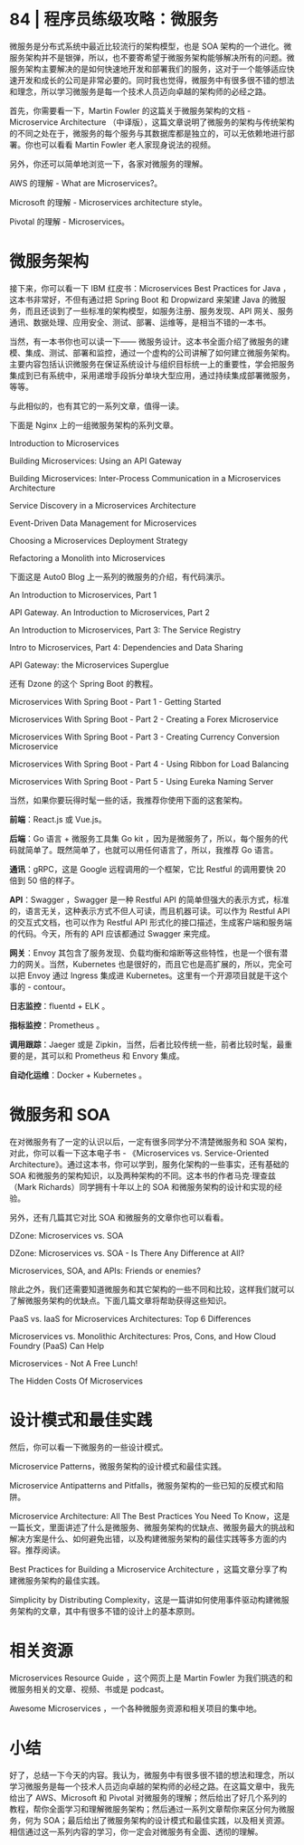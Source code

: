 # 84 | 程序员练级攻略：微服务

微服务是分布式系统中最近比较流行的架构模型，也是 SOA 架构的一个进化。微服务架构并不是银弹，所以，也不要寄希望于微服务架构能够解决所有的问题。微服务架构主要解决的是如何快速地开发和部署我们的服务，这对于一个能够适应快速开发和成长的公司是非常必要的。同时我也觉得，微服务中有很多很不错的想法和理念，所以学习微服务是每一个技术人员迈向卓越的架构师的必经之路。

首先，你需要看一下，Martin Fowler 的这篇关于微服务架构的文档 - Microservice Architecture （中译版），这篇文章说明了微服务的架构与传统架构的不同之处在于，微服务的每个服务与其数据库都是独立的，可以无依赖地进行部署。你也可以看看 Martin Fowler 老人家现身说法的视频。

另外，你还可以简单地浏览一下，各家对微服务的理解。

AWS 的理解 - What are Microservices?。

Microsoft 的理解 - Microservices architecture style。

Pivotal 的理解 - Microservices。

# 微服务架构

接下来，你可以看一下 IBM 红皮书：Microservices Best Practices for Java ，这本书非常好，不但有通过把 Spring Boot 和 Dropwizard 来架建 Java 的微服务，而且还谈到了一些标准的架构模型，如服务注册、服务发现、API 网关、服务通讯、数据处理、应用安全、测试、部署、运维等，是相当不错的一本书。

当然，有一本书你也可以读一下—— 微服务设计。这本书全面介绍了微服务的建模、集成、测试、部署和监控，通过一个虚构的公司讲解了如何建立微服务架构。主要内容包括认识微服务在保证系统设计与组织目标统一上的重要性，学会把服务集成到已有系统中，采用递增手段拆分单块大型应用，通过持续集成部署微服务，等等。

与此相似的，也有其它的一系列文章，值得一读。

下面是 Nginx 上的一组微服务架构的系列文章。

Introduction to Microservices

Building Microservices: Using an API Gateway

Building Microservices: Inter-Process Communication in a Microservices Architecture

Service Discovery in a Microservices Architecture

Event-Driven Data Management for Microservices

Choosing a Microservices Deployment Strategy

Refactoring a Monolith into Microservices

下面这是 Auto0 Blog 上一系列的微服务的介绍，有代码演示。

An Introduction to Microservices, Part 1

API Gateway. An Introduction to Microservices, Part 2

An Introduction to Microservices, Part 3: The Service Registry

Intro to Microservices, Part 4: Dependencies and Data Sharing

API Gateway: the Microservices Superglue

还有 Dzone 的这个 Spring Boot 的教程。

Microservices With Spring Boot - Part 1 - Getting Started

Microservices With Spring Boot - Part 2 - Creating a Forex Microservice

Microservices With Spring Boot - Part 3 - Creating Currency Conversion Microservice

Microservices With Spring Boot - Part 4 - Using Ribbon for Load Balancing

Microservices With Spring Boot - Part 5 - Using Eureka Naming Server

当然，如果你要玩得时髦一些的话，我推荐你使用下面的这套架构。

**前端**：React.js 或 Vue.js。

**后端**：Go 语言 + 微服务工具集 Go kit ，因为是微服务了，所以，每个服务的代码就简单了。既然简单了，也就可以用任何语言了，所以，我推荐 Go 语言。

**通讯**：gRPC，这是 Google 远程调用的一个框架，它比 Restful 的调用要快 20 倍到 50 倍的样子。

**API**：Swagger ，Swagger 是一种 Restful API 的简单但强大的表示方式，标准的，语言无关，这种表示方式不但人可读，而且机器可读。可以作为 Restful API 的交互式文档，也可以作为 Restful API 形式化的接口描述，生成客户端和服务端的代码。今天，所有的 API 应该都通过 Swagger 来完成。

**网关**：Envoy 其包含了服务发现、负载均衡和熔断等这些特性，也是一个很有潜力的网关。当然，Kubernetes 也是很好的，而且它也是高扩展的，所以，完全可以把 Envoy 通过 Ingress 集成进 Kubernetes。这里有一个开源项目就是干这个事的 - contour。

**日志监控**：fluentd + ELK 。

**指标监控**：Prometheus 。

**调用跟踪**：Jaeger 或是 Zipkin，当然，后者比较传统一些，前者比较时髦，最重要的是，其可以和 Prometheus 和 Envory 集成。

**自动化运维**：Docker + Kubernetes 。

# 微服务和 SOA

在对微服务有了一定的认识以后，一定有很多同学分不清楚微服务和 SOA 架构，对此，你可以看一下这本电子书 - 《Microservices vs. Service-Oriented Architecture》。通过这本书，你可以学到，服务化架构的一些事实，还有基础的 SOA 和微服务的架构知识，以及两种架构的不同。这本书的作者马克·理查兹（Mark Richards）同学拥有十年以上的 SOA 和微服务架构的设计和实现的经验。

另外，还有几篇其它对比 SOA 和微服务的文章你也可以看看。

DZone: Microservices vs. SOA

DZone: Microservices vs. SOA - Is There Any Difference at All?

Microservices, SOA, and APIs: Friends or enemies?

除此之外，我们还需要知道微服务和其它架构的一些不同和比较，这样我们就可以了解微服务架构的优缺点。下面几篇文章将帮助获得这些知识。

PaaS vs. IaaS for Microservices Architectures: Top 6 Differences

Microservices vs. Monolithic Architectures: Pros, Cons, and How Cloud Foundry (PaaS) Can Help

Microservices - Not A Free Lunch!

The Hidden Costs Of Microservices

# 设计模式和最佳实践

然后，你可以看一下微服务的一些设计模式。

Microservice Patterns，微服务架构的设计模式和最佳实践。

Microservice Antipatterns and Pitfalls，微服务架构的一些已知的反模式和陷阱。

Microservice Architecture: All The Best Practices You Need To Know，这是一篇长文，里面讲述了什么是微服务、微服务架构的优缺点、微服务最大的挑战和解决方案是什么、如何避免出错，以及构建微服务架构的最佳实践等多方面的内容。推荐阅读。

Best Practices for Building a Microservice Architecture ，这篇文章分享了构建微服务架构的最佳实践。

Simplicity by Distributing Complexity，这是一篇讲如何使用事件驱动构建微服务架构的文章，其中有很多不错的设计上的基本原则。

# 相关资源

Microservices Resource Guide ，这个网页上是 Martin Fowler 为我们挑选的和微服务相关的文章、视频、书或是 podcast。

Awesome Microservices ，一个各种微服务资源和相关项目的集中地。

# 小结

好了，总结一下今天的内容。我认为，微服务中有很多很不错的想法和理念，所以学习微服务是每一个技术人员迈向卓越的架构师的必经之路。在这篇文章中，我先给出了 AWS、Microsoft 和 Pivotal 对微服务的理解；然后给出了好几个系列的教程，帮你全面学习和理解微服务架构；然后通过一系列文章帮你来区分何为微服务，何为 SOA；最后给出了微服务架构的设计模式和最佳实践，以及相关资源。相信通过这一系列内容的学习，你一定会对微服务有全面、透彻的理解。